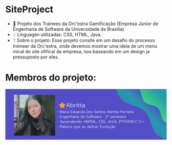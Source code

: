 # SiteProject

- 🚀 Projeto dos Trainees da Orc'estra Gamificação (Empresa Júnior de Engenharia de Software da Universidade de Brasilia)
- 💡  Linguagen utilizadas: CSS, HTML, Java.
- ❔  Sobre o projeto: Esse projeto consite em um desafio do processo treineer da Orc'estra, onde devemos mostrar uma ideia de um menu inical do site ofifical da empresa, nos baseando em um design ja pressuposto por eles. 

# Membros do projeto:
![alt text](https://github.com/MariaAbritta/SiteProject/blob/Fotos-dos-membros/Maria.png)
